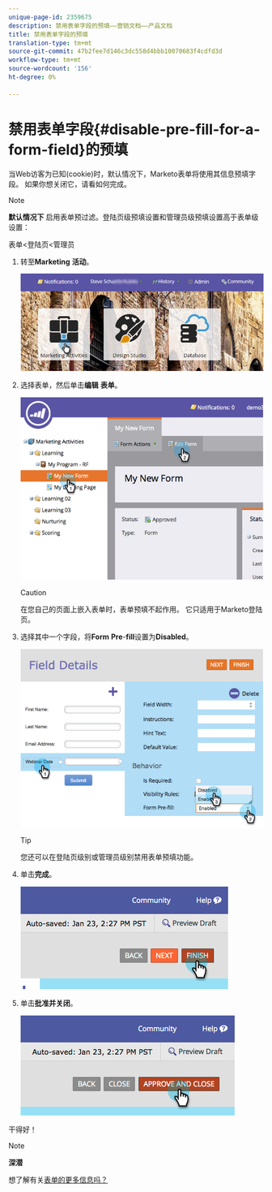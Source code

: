 ```yaml
---
unique-page-id: 2359675
description: 禁用表单字段的预填——营销文档——产品文档
title: 禁用表单字段的预填
translation-type: tm+mt
source-git-commit: 47b2fee7d146c3dc558d4bbb10070683f4cdfd3d
workflow-type: tm+mt
source-wordcount: '156'
ht-degree: 0%

---
```



# 禁用表单字段{#disable-pre-fill-for-a-form-field}的预填

当Web访客为已知(cookie)时，默认情况下，Marketo表单将使用其信息预填字段。 如果你想关闭它，请看如何完成。

>[!NOTE]
>
>**默认情况下** 启用表单预过滤。登陆页级预填设置和管理员级预填设置高于表单级设置：
>
>表单&lt;登陆页&lt;管理员

1. 转至&#x200B;**Marketing** **活动**。

   ![](assets/login-marketing-activities-7.png)

1. 选择表单，然后单击&#x200B;**编辑** **表单**。

   ![](assets/image2014-9-15-14-3a26-3a46.png)

   >[!CAUTION]
   >
   >在您自己的页面上嵌入表单时，表单预填不起作用。 它只适用于Marketo登陆页。

1. 选择其中一个字段，将&#x200B;**Form** **Pre**-**fill**&#x200B;设置为&#x200B;**Disabled**。

   ![](assets/image2014-9-15-14-3a26-3a54.png)

   >[!TIP]
   >
   >您还可以在登陆页级别或管理员级别禁用表单预填功能。

1. 单击&#x200B;**完成**。

   ![](assets/image2014-9-15-14-3a27-3a1.png)

1. 单击&#x200B;**批准并关闭**。

   ![](assets/image2014-9-15-14-3a27-3a6.png)

干得好！

>[!NOTE]
>
>**深潜**
>
>想了解有关[表单的更多信息吗？](http://docs.marketo.com/display/docs/forms)

